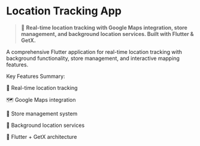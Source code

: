 # Location Tracking App

> 📍 **Real-time location tracking with Google Maps integration, store management, and background location services. Built with Flutter & GetX.**

A comprehensive Flutter application for real-time location tracking with background functionality, store management, and interactive mapping features.

Key Features Summary:

📍 Real-time location tracking

🗺️ Google Maps integration

🏪 Store management system

🔄 Background location services

📱 Flutter + GetX architecture
